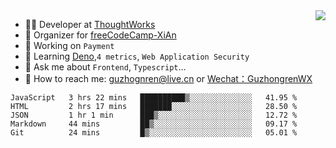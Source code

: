<img align="right" src="https://github-readme-stats.vercel.app/api?username=guzhongren&show_icons=true&icon_color=805AD5&text_color=000&bg_color=ffffff&hide_title=true" />

- 👨‍💻  Developer at [ThoughtWorks](https://thoughtworks.com)
- 🏢 Organizer for [freeCodeCamp-XiAn](https://github.com/orgs/freeCodeCamp-XiAn)
- 🔭 Working on `Payment`
- 🌱 Learning [Deno](https://deno.land/),`4 metrics`,  `Web Application Security`
- 💬 Ask me about `Frontend`, `Typescript`...
- 🔎 How to reach me: [guzhognren@live.cn](guzhognren@live.cn) or [Wechat：GuzhongrenWX]()

<!--START_SECTION:waka-->
```text
JavaScript   3 hrs 22 mins   ██████████▒░░░░░░░░░░░░░░   41.95 % 
HTML         2 hrs 17 mins   ███████░░░░░░░░░░░░░░░░░░   28.50 % 
JSON         1 hr 1 min      ███▒░░░░░░░░░░░░░░░░░░░░░   12.72 % 
Markdown     44 mins         ██▒░░░░░░░░░░░░░░░░░░░░░░   09.17 % 
Git          24 mins         █▒░░░░░░░░░░░░░░░░░░░░░░░   05.01 % 
```
<!--END_SECTION:waka-->

